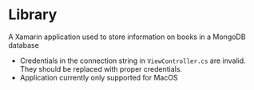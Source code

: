 # Library
A Xamarin application used to store information on books in a MongoDB database

- Credentials in the connection string in `ViewController.cs` are invalid. They should be replaced with proper credentials.
- Application currently only supported for MacOS
